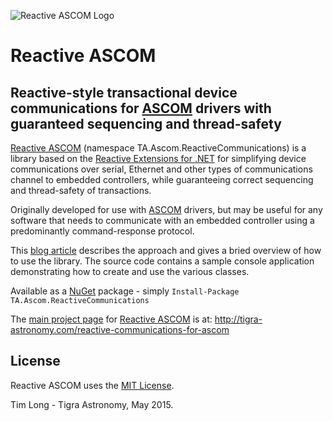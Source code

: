 ![Reactive ASCOM Logo](http://tigra-astronomy.com/Media/TigraAstronomy/ProjectIcons/ReactiveASCOM520x520.png)  

# Reactive ASCOM #


## Reactive-style transactional device communications for [ASCOM][3] drivers with guaranteed sequencing and thread-safety ##



[Reactive ASCOM][1] (namespace TA.Ascom.ReactiveCommunications) is a library based on the [Reactive Extensions for .NET][2] for simplifying device communications over serial, Ethernet and other types of communications channel to embedded controllers, while guaranteeing correct sequencing and thread-safety of transactions.  

Originally developed for use with [ASCOM][3] drivers, but may be useful for any software that needs to communicate with an embedded controller using a predominantly command-response protocol.

This [blog article][5] describes the approach and gives a bried overview of how to use the library. The source code contains a sample console application demonstrating how to create and use the various classes.

Available as a [NuGet][4] package - simply `Install-Package TA.Ascom.ReactiveCommunications`

The [main project page][1] for [Reactive ASCOM][1] is at: http://tigra-astronomy.com/reactive-communications-for-ascom

## License ##
Reactive ASCOM uses the [MIT License][6].

Tim Long - Tigra Astronomy, May 2015.

  [1]: http://tigra-astronomy.com/reactive-communications-for-ascom "Project Page"
  [2]: https://rx.codeplex.com/ "Rx Project"
  [3]: http://ascom-standards.org "Astronomy Common Object Model"
  [4]: http://www.nuget.org "NuGet Package Manager"
  [5]: http://tigra-astronomy.com/blog/the-well-travelled-photon/reactive-ascom "Introducing Reactive ASCOM"
  [6]: http://tigra.mit-license.org/ "Tigra Astronomy MIT License"